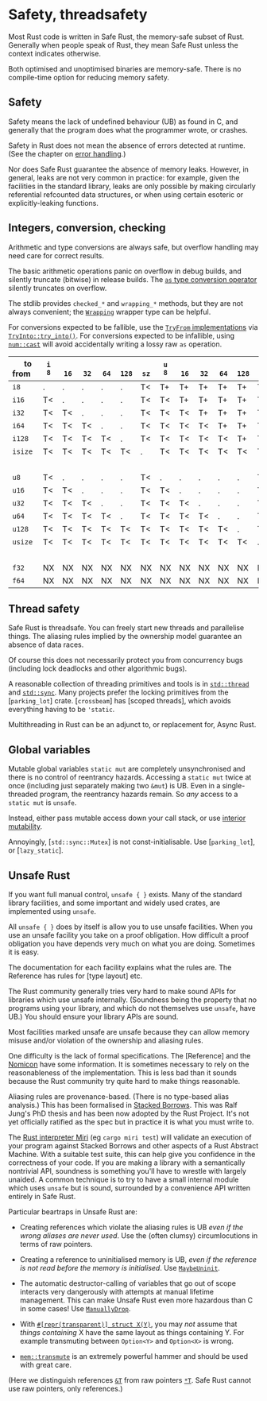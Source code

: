 Safety, threadsafety
====================

[comment]: # ( Copyright 2021 Ian Jackson and contributors  )
[comment]: # ( SPDX-License-Identifier: MIT                 )
[comment]: # ( There is NO WARRANTY.                        )

Most Rust code is written in Safe Rust,
the memory-safe subset of Rust.
Generally when people speak of Rust,
they mean Safe Rust unless the context indicates otherwise.

Both optimised and unoptimised binaries are memory-safe.
There is no compile-time option for reducing memory safety.

Safety
------

Safety means the lack of undefined behaviour (UB) as found in C,
and generally that the program does what the programmer wrote,
or crashes.

Safety in Rust does not mean the absence of errors detected at runtime.
(See the chapter on [error handling](errors.html).)

Nor does Safe Rust guarantee the absence of memory leaks.
However, in general, leaks are not very common in practice:
for example, given the facilities in the standard library,
leaks are only possible by making
circularly referential refcounted data structures,
or when using certain esoteric or explicitly-leaking functions.

Integers, conversion, checking
------------------------------

Arithmetic and type conversions are always safe,
but overflow handling may need care for correct results.

The basic arithmetic operations
panic on overflow in debug builds,
and silently truncate (bitwise) in release builds.
The [`as` type conversion operator](https://doc.rust-lang.org/reference/expressions/operator-expr.html#type-cast-expressions)
silently truncates on overflow.

The stdlib provides `checked_*` and `wrapping_*` methods,
but they are not always convenient;
the [`Wrapping`](https://doc.rust-lang.org/std/num/struct.Wrapping.html) wrapper type can be helpful.

For conversions expected to be fallible,
use the [`TryFrom` implementations](https://doc.rust-lang.org/std/convert/trait.TryFrom.html#implementors) via [`TryInto::try_into()`](https://doc.rust-lang.org/std/convert/trait.TryInto.html).
For conversions expected to be infallible,
using [`num::cast`](https://docs.rs/num/latest/num/cast/index.html)
will avoid accidentally writing a lossy raw `as` operation.

| &nbsp;&nbsp;&nbsp;&nbsp;to<br>from&nbsp;&nbsp; |    `i`<br>`8` |  <br>`16` |  <br>`32` |  <br>`64` | <br>`128` |<br>`sz` |    `u`<br>`8` |  <br>`16` |  <br>`32` |  <br>`64` | <br>`128` | <br>`sz` |   `f`<br>`32` |  <br>`64`
|------|------|-----|-----|-----|-----|-----|------|-----|-----|-----|-----|------|------|-----|
|   `i8` | . | . | . | . | . | T< | T+ | T+ | T+ | T+ | T+ | T< | . | f
|  `i16` | T< | . | . | . | . | T< | T< | T+ | T+ | T+ | T+ | T< | . | f
|  `i32` | T< | T< | . | . | . | T< | T< | T< | T+ | T+ | T+ | T< | N= | f
|  `i64` | T< | T< | T< | . | . | T< | T< | T< | T< | T+ | T+ | T< | N= | N=
| `i128` | T< | T< | T< | T< | . | T< | T< | T< | T< | T< | T+ | T< | N= | N=
|`isize` | T< | T< | T< | T< | T< | . | T< | T< | T< | T< | T< | T+ | N# | N=
|   &nbsp;   |      |     |     |     |     |     |      |     |     |     |     |      |      |     |
|   `u8` | T< | . | . | . | . | T< | . | . | . | . | . | T< | . | f
|  `u16` | T< | T< | . | . | . | T< | T< | . | . | . | . | T< | . | f
|  `u32` | T< | T< | T< | . | . | T< | T< | T< | . | . | . | T< | N= | f
|  `u64` | T< | T< | T< | T< | . | T< | T< | T< | T< | . | . | T< | N= | N=
| `u128` | T< | T< | T< | T< | T< | T< | T< | T< | T< | T< | . | T< | N# | N=
|`usize` | T< | T< | T< | T< | T< | T< | T< | T< | T< | T< | T< | . | N# | N=
|  &nbsp;    |      |     |     |     |     |     |      |     |     |     |     |      |      |     |
| `f32` | NX | NX | NX | NX | NX | NX | NX | NX | NX | NX | NX | NX | . | .
| `f64` | NX | NX | NX | NX | NX | NX | NX | NX | NX | NX | NX | NX | N# | .

Thread safety
-------------

Safe Rust is threadsafe.
You can freely start new threads and parallelise things.
The aliasing rules implied by the ownership model
guarantee an absence of data races.

Of course this does not necessarily protect you from concurrency bugs
(including lock deadlocks and other algorithmic bugs).

A reasonable collection of threading primitives and tools
is in
[`std::thread`](https://doc.rust-lang.org/std/thread/index.html) and
[`std::sync`](https://doc.rust-lang.org/std/sync/index.html#higher-level-synchronization-objects).
Many projects prefer the locking primitives from the [`parking_lot`] crate.
[`crossbeam`] has [scoped threads],
which avoids everything having to be `'static`.

Multithreading in Rust can be an adjunct to,
or replacement for,
Async Rust.

Global variables
----------------

Mutable global variables `static mut` are completely unsynchronised
and there is no control of reentrancy hazards.
Accessing a `static mut` twice at once
(including just separately making two `&mut`)
is UB.
Even in a single-threaded program,
the reentrancy hazards remain.
So *any* access to a `static mut` is `unsafe`.

Instead, either pass mutable access down your call stack,
or use [interior mutability](ownership.md#interior-mutability-and-runtime-lifetime-management).

Annoyingly, [`std::sync::Mutex`] is not const-initialisable.
Use [`parking_lot`], or [`lazy_static`].

Unsafe Rust
-----------

If you want full manual control, `unsafe { }` exists.
Many of the standard library facilities,
and some important and widely used crates,
are implemented using `unsafe`.

All `unsafe { }` does by itself is allow you to use unsafe facilities.
When you use an unsafe facility you take on a proof obligation.
How difficult a proof obligation you have depends very much on
what you are doing.
Sometimes it is easy.

The documentation for each facility explains what the rules are.
The Reference has rules for [type layout] etc.

The Rust community generally tries very hard to make sound APIs
for libraries which use unsafe internally.
(Soundness being the property that no programs using your library,
and which do not themselves use `unsafe`, have UB.)
You should ensure your library APIs are sound.

Most facilities marked unsafe are unsafe because they can allow
memory misuse and/or violation of the ownership and aliasing rules.

One difficulty is the lack of formal specifications.
The [Reference] and the
[Nomicon](https://doc.rust-lang.org/nomicon/index.html)
have some information.
It is sometimes necessary to rely on
the reasonableness of the implementation.
This is less bad than it sounds because
the Rust community try quite hard to make things reasonable.

Aliasing rules are provenance-based.
(There is no type-based alias analysis.)
This has been formalised in
[Stacked Borrows](https://github.com/rust-lang/unsafe-code-guidelines/blob/master/wip/stacked-borrows.md).
This was Ralf Jung's PhD thesis and has been
now adopted by the Rust Project.
It's not yet officially ratified as the spec but
in practice it is what you must write to.

The [Rust interpreter Miri](https://github.com/rust-lang/miri) (eg `cargo miri test`)
will validate an execution of your program
against Stacked Borrows and other aspects of a Rust Abstract Machine.
With a suitable test suite,
this can help give you confidence in the correctness of your code.
If you are making a library with a semantically nontrivial API,
soundness is something you'll have to wrestle with largely unaided.
A common technique is to try to have
a small internal module which uses `unsafe` but is sound,
surrounded by a convenience API written entirely in Safe Rust.

Particular beartraps in Unsafe Rust are:

 * Creating references which violate the aliasing rules is UB
   *even if the wrong aliases are never used*.
   Use the (often clumsy) circumlocutions in terms of raw pointers.

 * Creating a reference to uninitialised memory is UB,
   *even if the reference is not read before the memory is initialised*.
   Use [`MaybeUninit`](https://doc.rust-lang.org/std/mem/union.MaybeUninit.html).

 * The automatic destructor-calling of variables that go out of scope
   interacts very dangerously with attempts at manual lifetime management.
   This can make Unsafe Rust even more hazardous than C in some cases!
   Use [`ManuallyDrop`](https://doc.rust-lang.org/std/mem/struct.ManuallyDrop.html).

 * With [`#[repr(transparent)] struct X(Y)`](https://doc.rust-lang.org/reference/type-layout.html#the-transparent-representation),
   you may *not* assume that *things containing* X
   have the same layout as things containing Y.
   For example transmuting between `Option<Y>` and `Option<X>` is wrong.

 * [`mem::transmute`](https://doc.rust-lang.org/nightly/std/mem/fn.transmute.html)
   is an extremely powerful hammer
   and should be used with great care.

(Here we distinguish references [`&T`](https://doc.rust-lang.org/std/primitive.reference.html) from raw pointers [`*T`](https://doc.rust-lang.org/std/primitive.pointer.html).
Safe Rust cannot use raw pointers, only references.)
